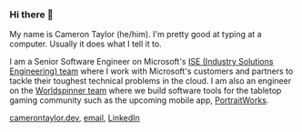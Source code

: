 ### Hi there 👋

My name is Cameron Taylor (he/him). I'm pretty good at typing at a computer. Usually it does what I tell it to.

I am a Senior Software Engineer on Microsoft's [ISE (Industry Solutions Engineering) team](https://www.microsoft.com/en-us/industrysolutions) where I work with Microsoft's customers and partners to tackle their toughest technical problems in the cloud.
I am also an engineer on the [Worldspinner team](https://ui2.worldspinner.com/) where we build software tools for the tabletop gaming community such as the upcoming mobile app, [PortraitWorks](https://www.portrait.works/).

[camerontaylor.dev](https://camerontaylor.dev), [email](mailto:axis7818@gmail.com), [LinkedIn](https://www.linkedin.com/in/cameron-taylor-a27078127)
